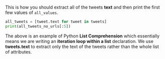 This is how you should extract all of the tweets **text** and then print the first few values of `all_values`.

```python
all_tweets = [tweet.text for tweet in tweets]
print(all_tweets_no_urls[:5])
```

The above is an example of Python **List Comprehension** which essentially means we are writing an **iteration loop within a list** declaration. We use **tweets.text** to extract only the text of the tweets rather than the whole list of attributes.